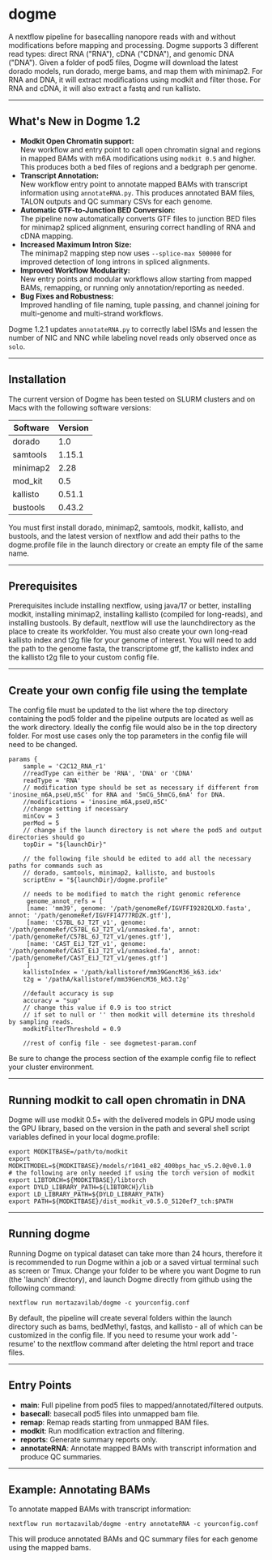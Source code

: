 # dogme

A nextflow pipeline for basecalling nanopore reads with and without modifications before mapping and processing. Dogme supports 3 different read types: direct RNA ("RNA"), cDNA ("CDNA"), and genomic DNA ("DNA"). Given a folder of pod5 files, Dogme will download the latest dorado models, run dorado, merge bams, and map them with minimap2. For RNA and DNA, it will extract modifications using modkit and filter those. For RNA and cDNA, it will also extract a fastq and run kallisto.

---

## What's New in Dogme 1.2

- **Modkit Open Chromatin support:**  
  New workflow and entry point to call open chromatin signal and regions in mapped BAMs with m6A modifications using `modkit 0.5` and higher. This produces both a bed files of regions and a bedgraph per genome.
- **Transcript Annotation:**  
  New workflow entry point to annotate mapped BAMs with transcript information using `annotateRNA.py`. This produces annotated BAM files, TALON outputs and QC summary CSVs for each genome.
- **Automatic GTF-to-Junction BED Conversion:**  
  The pipeline now automatically converts GTF files to junction BED files for minimap2 spliced alignment, ensuring correct handling of RNA and cDNA mapping.
- **Increased Maximum Intron Size:**  
  The minimap2 mapping step now uses `--splice-max 500000` for improved detection of long introns in spliced alignments.
- **Improved Workflow Modularity:**  
  New entry points and modular workflows allow starting from mapped BAMs, remapping, or running only annotation/reporting as needed.
- **Bug Fixes and Robustness:**  
  Improved handling of file naming, tuple passing, and channel joining for multi-genome and multi-strand workflows.

Dogme 1.2.1 updates `annotateRNA.py` to correctly label ISMs and lessen the number of NIC and NNC while labeling novel reads only observed once as `solo`. 

---

## Installation

The current version of Dogme has been tested on SLURM clusters and on Macs with the following software versions: 

| Software | Version |
|----------|---------|
| dorado   | 1.0     |
| samtools | 1.15.1  |
| minimap2 | 2.28    |
| mod_kit  | 0.5     |
| kallisto | 0.51.1  |
| bustools | 0.43.2  |

You must first install dorado, minimap2, samtools, modkit, kallisto, and bustools, and the latest version of nextflow and add their paths to the dogme.profile file in the launch directory or create an empty file of the same name. 

---

## Prerequisites

Prerequisites include installing nextflow, using java/17 or better, installing modkit, installing minimap2, installing kallisto (compiled for long-reads), and installing bustools.
By default, nextflow will use the launchdirectory as the place to create its workfolder.
You must also create your own long-read kallisto index and t2g file for your genome of interest. You will need to add the path to the genome fasta, the transcriptome gtf, the kallisto index and the kallisto t2g file to your custom config file. 

---

## Create your own config file using the template

The config file must be updated to the list where the top directory containing the pod5 folder and the pipeline outputs are located as well as the work directory. Ideally the config file would also be in the top directory folder. For most use cases only the top parameters in the config file will need to be changed. 

``` 
params {
    sample = 'C2C12_RNA_r1'
    //readType can either be 'RNA', 'DNA' or 'CDNA'
    readType = 'RNA'
    // modification type should be set as necessary if different from 'inosine_m6A,pseU,m5C' for RNA and '5mCG_5hmCG,6mA' for DNA. 
    //modifications = 'inosine_m6A,pseU,m5C'
    //change setting if necessary 
    minCov = 3
    perMod = 5
    // change if the launch directory is not where the pod5 and output directories should go
    topDir = "${launchDir}"

    // the following file should be edited to add all the necessary paths for commands such as
    // dorado, samtools, minimap2, kallisto, and bustools
    scriptEnv = "${launchDir}/dogme.profile"

    // needs to be modified to match the right genomic reference
     genome_annot_refs = [
     [name: 'mm39', genome: '/path/genomeRef/IGVFFI9282QLXO.fasta', annot: '/path/genomeRef/IGVFFI4777RDZK.gtf'],
     [name: 'C57BL_6J_T2T_v1', genome: '/path/genomeRef/C57BL_6J_T2T_v1/unmasked.fa', annot: '/path/genomeRef/C57BL_6J_T2T_v1/genes.gtf'],
     [name: 'CAST_EiJ_T2T_v1', genome: '/path/genomeRef/CAST_EiJ_T2T_v1/unmasked.fa', annot: '/path/genomeRef/CAST_EiJ_T2T_v1/genes.gtf']
     ]
    kallistoIndex = '/path/kallistoref/mm39GencM36_k63.idx'
    t2g = '/pathA/kallistoref/mm39GencM36_k63.t2g'
    
    //default accuracy is sup
    accuracy = "sup"
    // change this value if 0.9 is too strict
    // if set to null or '' then modkit will determine its threshold by sampling reads. 
    modkitFilterThreshold = 0.9

    //rest of config file - see dogmetest-param.conf
```
  
Be sure to change the process section of the example config file to reflect your cluster environment. 

---

## Running modkit to call open chromatin in DNA

Dogme will use modkit 0.5+ with the delivered models in GPU mode using the GPU library, based on the version in the path and several shell script variables defined in your local dogme.profile:
```
export MODKITBASE=/path/to/modkit
export MODKITMODEL=${MODKITBASE}/models/r1041_e82_400bps_hac_v5.2.0@v0.1.0
# the following are only needed if using the torch version of modkit
export LIBTORCH=${MODKITBASE}/libtorch
export DYLD_LIBRARY_PATH=${LIBTORCH}/lib
export LD_LIBRARY_PATH=${DYLD_LIBRARY_PATH}
export PATH=${MODKITBASE}/dist_modkit_v0.5.0_5120ef7_tch:$PATH
```

---

## Running dogme

Running Dogme on typical dataset can take more than 24 hours, therefore it is recommended to run Dogme within a job or a saved virtual terminal such as screen or Tmux.  Change your folder to be where you want Dogme to run (the 'launch' directory), and launch Dogme directly from github using the following command: 

 ```
nextflow run mortazavilab/dogme -c yourconfig.conf
```
By default, the pipeline will create several folders within the launch directory such as bams, bedMethyl, fastqs, and kallisto - all of which can be customized in the config file. If you need to resume your work add '-resume' to the nextflow command after deleting the html report and trace files.

---

## Entry Points

- **main**: Full pipeline from pod5 files to mapped/annotated/filtered outputs.
- **basecall**: basecall pod5 files into unmapped bam file.
- **remap**: Remap reads starting from unmapped BAM files.
- **modkit**: Run modification extraction and filtering.
- **reports**: Generate summary reports only.
- **annotateRNA**: Annotate mapped BAMs with transcript information and produce QC summaries.

---

## Example: Annotating BAMs

To annotate mapped BAMs with transcript information:

```
nextflow run mortazavilab/dogme -entry annotateRNA -c yourconfig.conf
```

This will produce annotated BAMs and QC summary files for each genome using the mapped bams.
